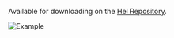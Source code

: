 Available for downloading on the [Hel Repository](https://hel.fomalhaut.me/#packages/particly).

![Example](https://i.imgur.com/OwKFAz0.png)
